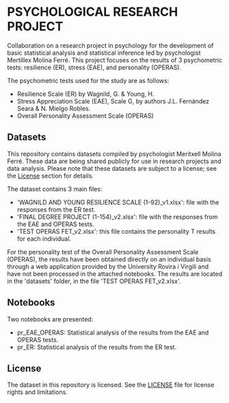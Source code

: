 # PSYCHOLOGICAL RESEARCH PROJECT
Collaboration on a research project in psychology for the development of basic statistical analysis and statistical inference led by psychologist Mertillex Molina Ferré. This project focuses on the results of 3 psychometric tests: resilience (ER), stress (EAE), and personality (OPERAS).

The psychometric tests used for the study are as follows:

- Resilience Scale (ER) by Wagnild, G. & Young, H.
- Stress Appreciation Scale (EAE), Scale G, by authors J.L. Fernández Seara & N. Mielgo Robles.
- Overall Personality Assessment Scale (OPERAS)


## Datasets

This repository contains datasets compiled by psychologist Meritxell Molina Ferré. These data are being shared publicly for use in research projects and data analysis. Please note that these datasets are subject to a license; see the [License](#license) section for details.

The dataset contains 3 main files:

- 'WAGNILD AND YOUNG RESILIENCE SCALE (1-92)_v1.xlsx': file with the responses from the ER test.
- 'FINAL DEGREE PROJECT (1-154)_v2.xlsx': file with the responses from the EAE and OPERAS tests.
- 'TEST OPERAS FET_v2.xlsx': this file contains the personality T results for each individual.

For the personality test of the Overall Personality Assessment Scale (OPERAS), the results have been obtained directly on an individual basis through a web application provided by the University Rovira i Virgili and have not been processed in the attached notebooks. The results are located in the 'datasets' folder, in the file 'TEST OPERAS FET_v2.xlsx'.

## Notebooks

Two notebooks are presented:

- pr_EAE_OPERAS: Statistical analysis of the results from the EAE and OPERAS tests.
- pr_ER: Statistical analysis of the results from the ER test.


## License
The dataset in this repository is licensed. See the [LICENSE](LICENSE.md) file for license rights and limitations.
